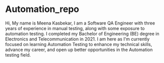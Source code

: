 # Automation_repo

Hi, My name is Meena Kasbekar, I am a Software QA Engineer with three years of experience in manual testing, along with some exposure to automation testing. I completed my Bachelor of Engineering (BE) degree in Electronics and Telecommunication in 2021. I am here as I'm currently focused on learning Automation Testing to enhance my technical skills, advance my career, and open up better opportunities in the Automation testing field.
